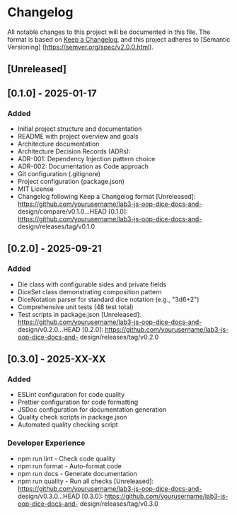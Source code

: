 # Changelog
All notable changes to this project will be documented in this file.
The format is based on [Keep a Changelog](https://keepachangelog.com/en/1.0.0/),
and this project adheres to [Semantic Versioning]
(https://semver.org/spec/v2.0.0.html).
## [Unreleased]
## [0.1.0] - 2025-01-17
### Added
- Initial project structure and documentation
- README with project overview and goals
- Architecture documentation
- Architecture Decision Records (ADRs):
- ADR-001: Dependency Injection pattern choice
- ADR-002: Documentation as Code approach
- Git configuration (.gitignore)
- Project configuration (package.json)
- MIT License
- Changelog following Keep a Changelog format
  [Unreleased]: https://github.com/yourusername/lab3-js-oop-dice-docs-and-
  design/compare/v0.1.0...HEAD
  [0.1.0]: https://github.com/yourusername/lab3-js-oop-dice-docs-and-
  design/releases/tag/v0.1.0

## [0.2.0] - 2025-09-21
### Added
- Die class with configurable sides and private fields
- DiceSet class demonstrating composition pattern
- DiceNotation parser for standard dice notation (e.g., "3d6+2")
- Comprehensive unit tests (48 test total)
- Test scripts in package.json
  [Unreleased]: https://github.com/yourusername/lab3-js-oop-dice-docs-and-
  design/v0.2.0...HEAD
  [0.2.0]: https://github.com/yourusername/lab3-js-oop-dice-docs-and-
  design/releases/tag/v0.2.0

## [0.3.0] - 2025-XX-XX
### Added
- ESLint configuration for code quality
- Prettier configuration for code formatting
- JSDoc configuration for documentation generation
- Quality check scripts in package.json
- Automated quality checking script
### Developer Experience
- npm run lint - Check code quality
- npm run format - Auto-format code
- npm run docs - Generate documentation
- npm run quality - Run all checks
  [Unreleased]: https://github.com/yourusername/lab3-js-oop-dice-docs-and-
  design/v0.3.0...HEAD
  [0.3.0]: https://github.com/yourusername/lab3-js-oop-dice-docs-and-
  design/releases/tag/v0.3.0